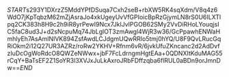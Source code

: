 $START$s293Y1DXrzZ5MddYPfDSuqa7Cxh2seB+rbXW5RK4sqXdm/V8q4z6WdO7jKpTqbzM62mZjAsraJo4xkUgeyUvVfGPIoicBpRzGjymLN8rS0U6ILXTlpq2CK383h8H9c2h9iR8yrPewI9Ncx7JklJvIPGOB62SMy2VvDiRHoLYouqjsIC5faC8ud3J+d2sNcpuMq74JbLglOT3zmAwgl4WjR3w36/GcPpawhENWaHmhlyEh7AsAmlNIVK894ZsfAwdLCJdgmUQwRRIo5tmj0hYQ/U8F9QvLRucGqRiOkm2i12Q27UR3AZRz/roRw2YKHV+Rfnm6vR/6jvkUfuZKncanc2d2AdDvfzIuDcOgWoRdcO8QWZeNWwx+jbF7FcLdrngmHgtEAa+0QDNXItKduMAG55rCqY+BaTsEF2Z1SoYR3l3XVJxJuLkAxroJRbFDffzqba6flRUL0aBDn9orJmnDw==$END$